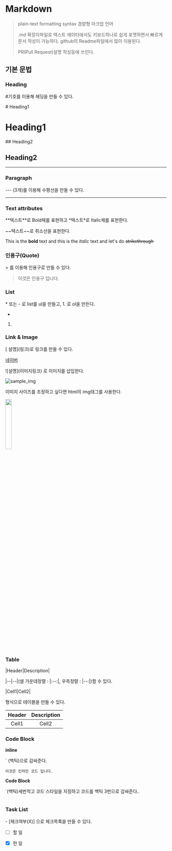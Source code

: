 # Markdown

> plain-text formatting syntax 경량형 마크업 언어
>
> .md 확장자파일로 텍스트 에이터에서도 키보드하나로 쉽게 포맷하면서 빠르게 문서 작성이 가능하다. github의 Readme파일에서 많이 이용된다.
>
> PR(Pull Request)설명 작성등에 쓰인다.

## 기본 문법

### Heading

\#기호를 이용해 헤딩을 만들 수 있다.

\# Heading1

# Heading1

\#\# Heading2

## Heading2

****

### Paragraph

\-\-\- (3개)를 이용해 수평선을 만들 수 있다.

---

### Text attributes

\*\*텍스트*\*로 Bold체를 표현하고 \*텍스트\*로 Italic체를 표현한다.

\~\~텍스트\~\~로 취소선을 표현한다.

This is the **bold** text and this is the *italic* text and let's do ~~strikethrough~~

### 인용구(Quote)

\> 를 이용해 인용구로 만들 수 있다.

> 이것은 인용구 입니다.

### List

\* 또는 \- 로 list를 ul을 만들고, 1\. 로 ol을 만든다.

- 

1. 

### Link & Image

\[ 설명\]\(링크\)로 링크를 만들 수 있다.

[네이버](https://www.naver.com)

 \!\[설명\]\(이미지링크\) 로 이미지를 삽입한다.

![sample_img](../Pictures/sample_img.gif)

이미지 사이즈를 조정하고 싶다면 html의 img태그를 사용한다.

<img src="../Pictures/sample_img2.gif" style="height:20%; width:20%">

### Table

\|Header\|Description\|

|--\|--\|\(셀 가운데정렬 : \|:--:\|, 우측정렬 : \|--:\|)할 수 있다.

\|Cell1\|Cell2\|

형식으로 테이블을 만들 수 있다.

| Header | Description |
| :----: | :---------: |
| Cell1  |    Cell2    |

### Code Block

**inline**

\` (백틱)으로 감싸준다.

`이것은 인라인 코드 입니다.`

**Code Block**

\`(백틱)세번적고 코드 스타일을 지정하고 코드를 백틱 3번으로 감싸준다..

```js
```

### Task List

\- \[체크여부(X)\] 으로 체크목록을 만들 수 있다.

- [ ] 할 일

- [x] 한 일









